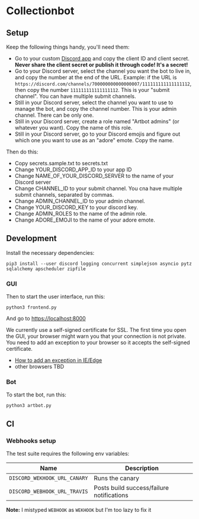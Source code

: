 # Collectionbot

## Setup

Keep the following things handy, you'll need them:

- Go to your custom [Discord app](https://discord.com/developers/applications/741867546524909601) and copy the client ID and client secret. **Never share the client secret or publish it through code! It's a secret!**
- Go to your Discord server, select the channel you want the bot to live in, and copy the number at the end of the URL. Example: if the URL is `https://discord.com/channels/700000000000000007/111111111111111112`, then copy the number `111111111111111112`. This is your "submit channel". You can have multiple submit channels.
- Still in your Discord server, select the channel you want to use to manage the bot, and copy the channel number. This is your admin channel. There can be only one.
- Still in your Discord server, create a role named "Artbot admins" (or whatever you want). Copy the name of this role.
- Still in your Discord server, go to your Discord emojis and figure out which one you want to use as an "adore" emote. Copy the name.

Then do this:

- Copy secrets.sample.txt to secrets.txt
- Change YOUR_DISCORD_APP_ID to your app ID
- Change NAME_OF_YOUR_DISCORD_SERVER to the name of your Discord server
- Change CHANNEL_ID to your submit channel. You cna have multiple submit channels, separated by commas.
- Change ADMIN_CHANNEL_ID to your admin channel.
- Change YOUR_DISCORD_KEY to your discord key.
- Change ADMIN_ROLES to the name of the admin role.
- Change ADORE_EMOJI to the name of your adore emote.

## Development

Install the necessary dependencies:

```
pip3 install --user discord logging concurrent simplejson asyncio pytz sqlalchemy apscheduler zipfile
```

### GUI

Then to start the user interface, run this:

```
python3 frontend.py
```

And go to [https://localhost:8000](https://localhost:8000)

We currently use a self-signed certificate for SSL. The first time you open the GUI, your browser might warn you that your connection is not private. You need to add an exception to your browser so it accepts the self-signed certificate.

- [How to add an exception in IE/Edge](https://medium.com/@ali.dev/how-to-trust-any-self-signed-ssl-certificate-in-ie11-and-edge-fa7b416cac68)
- other browsers TBD

### Bot

To start the bot, run this:

```
python3 artbot.py
```

## CI

### Webhooks setup

The test suite requires the following env variables:

| Name                         | Description                               |
| ---------------------------- | ----------------------------------------- |
| `DISCORD_WEKHOOK_URL_CANARY` | Runs the canary                           |
| `DISCORD_WEBHOOK_URL_TRAVIS` | Posts build success/failure notifications |

**Note:** I mistyped `WEBHOOK` as `WEKHOOK` but I'm too lazy to fix it
